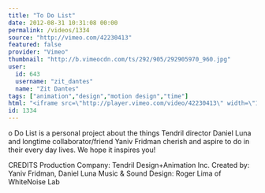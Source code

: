 ```yaml
---
title: "To Do List"
date: 2012-08-31 10:31:08 00:00
permalink: /videos/1334
source: "http://vimeo.com/42230413"
featured: false
provider: "Vimeo"
thumbnail: "http://b.vimeocdn.com/ts/292/905/292905970_960.jpg"
user:
  id: 643
  username: "zit_dantes"
  name: "Zit Dantes"
tags: ["animation","design","motion design","time"]
html: "<iframe src=\"http://player.vimeo.com/video/42230413\" width=\"1280\" height=\"720\" frameborder=\"0\" webkitAllowFullScreen mozallowfullscreen allowFullScreen></iframe>"
id: 1334
---
```


o Do List is a personal project about the things Tendril director Daniel Luna and longtime collaborator/friend Yaniv Fridman cherish and aspire to do in their every day lives. We hope it inspires you!

CREDITS
Production Company: Tendril Design+Animation Inc.
Created by: Yaniv Fridman, Daniel Luna
Music & Sound Design: Roger Lima of WhiteNoise Lab